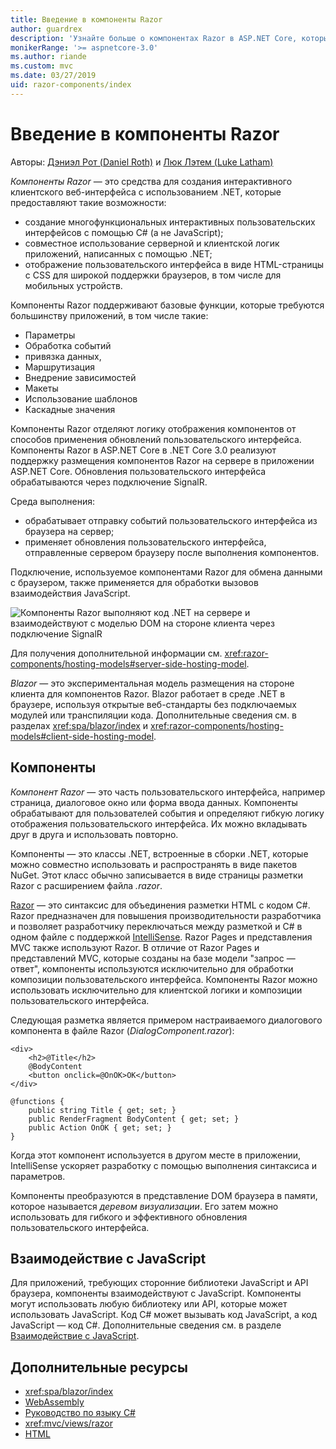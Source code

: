 ```yaml
---
title: Введение в компоненты Razor
author: guardrex
description: 'Узнайте больше о компонентах Razor в ASP.NET Core, которые позволяют создать интерактивный клиентский веб-интерфейс с использованием .NET в приложении ASP.NET Core.'
monikerRange: '>= aspnetcore-3.0'
ms.author: riande
ms.custom: mvc
ms.date: 03/27/2019
uid: razor-components/index
---
```

# <a name="introduction-to-razor-components"></a>Введение в компоненты Razor

Авторы: [Дэниэл Рот (Daniel Roth)](https://github.com/danroth27) и [Люк Лэтем (Luke Latham)](https://github.com/guardrex)

*Компоненты Razor* — это средства для создания интерактивного клиентского веб-интерфейса с использованием .NET, которые предоставляют такие возможности:

* создание многофункциональных интерактивных пользовательских интерфейсов с помощью C# (а не JavaScript);
* совместное использование серверной и клиентской логик приложений, написанных с помощью .NET;
* отображение пользовательского интерфейса в виде HTML-страницы с CSS для широкой поддержки браузеров, в том числе для мобильных устройств.

Компоненты Razor поддерживают базовые функции, которые требуются большинству приложений, в том числе такие:

* Параметры
* Обработка событий
* привязка данных,
* Маршрутизация
* Внедрение зависимостей
* Макеты
* Использование шаблонов
* Каскадные значения

Компоненты Razor отделяют логику отображения компонентов от способов применения обновлений пользовательского интерфейса. Компоненты Razor в ASP.NET Core в .NET Core 3.0 реализуют поддержку размещения компонентов Razor на сервере в приложении ASP.NET Core. Обновления пользовательского интерфейса обрабатываются через подключение SignalR.

Среда выполнения:

* обрабатывает отправку событий пользовательского интерфейса из браузера на сервер;
* применяет обновления пользовательского интерфейса, отправленные сервером браузеру после выполнения компонентов.

Подключение, используемое компонентами Razor для обмена данными с браузером, также применяется для обработки вызовов взаимодействия JavaScript.

![Компоненты Razor выполняют код .NET на сервере и взаимодействуют с моделью DOM на стороне клиента через подключение SignalR](index/_static/aspnet-core-razor-components.png)

Для получения дополнительной информации см. <xref:razor-components/hosting-models#server-side-hosting-model>.

*Blazor* — это экспериментальная модель размещения на стороне клиента для компонентов Razor. Blazor работает в среде .NET в браузере, используя открытые веб-стандарты без подключаемых модулей или транспиляции кода. Дополнительные сведения см. в разделах <xref:spa/blazor/index> и <xref:razor-components/hosting-models#client-side-hosting-model>.

## <a name="components"></a>Компоненты

*Компонент Razor* — это часть пользовательского интерфейса, например страница, диалоговое окно или форма ввода данных. Компоненты обрабатывают для пользователей события и определяют гибкую логику отображения пользовательского интерфейса. Их можно вкладывать друг в друга и использовать повторно.

Компоненты — это классы .NET, встроенные в сборки .NET, которые можно совместно использовать и распространять в виде пакетов NuGet. Этот класс обычно записывается в виде страницы разметки Razor с расширением файла *.razor*.

[Razor](xref:mvc/views/razor) — это синтаксис для объединения разметки HTML с кодом C#. Razor предназначен для повышения производительности разработчика и позволяет разработчику переключаться между разметкой и C# в одном файле с поддержкой [IntelliSense](/visualstudio/ide/using-intellisense). Razor Pages и представления MVC также используют Razor. В отличие от Razor Pages и представлений MVC, которые созданы на базе модели "запрос — ответ", компоненты используются исключительно для обработки композиции пользовательского интерфейса. Компоненты Razor можно использовать исключительно для клиентской логики и композиции пользовательского интерфейса.

Следующая разметка является примером настраиваемого диалогового компонента в файле Razor (*DialogComponent.razor*):

```cshtml
<div>
    <h2>@Title</h2>
    @BodyContent
    <button onclick=@OnOK>OK</button>
</div>

@functions {
    public string Title { get; set; }
    public RenderFragment BodyContent { get; set; }
    public Action OnOK { get; set; }
}
```

Когда этот компонент используется в другом месте в приложении, IntelliSense ускоряет разработку с помощью выполнения синтаксиса и параметров.

Компоненты преобразуются в представление DOM браузера в памяти, которое называется *деревом визуализации*. Его затем можно использовать для гибкого и эффективного обновления пользовательского интерфейса.

## <a name="javascript-interop"></a>Взаимодействие с JavaScript

Для приложений, требующих сторонние библиотеки JavaScript и API браузера, компоненты взаимодействуют с JavaScript. Компоненты могут использовать любую библиотеку или API, которые может использовать JavaScript. Код C# может вызывать код JavaScript, а код JavaScript — код C#. Дополнительные сведения см. в разделе [Взаимодействие с JavaScript](xref:razor-components/javascript-interop).

## <a name="additional-resources"></a>Дополнительные ресурсы

* <xref:spa/blazor/index>
* [WebAssembly](http://webassembly.org/)
* [Руководство по языку C#](/dotnet/csharp/)
* <xref:mvc/views/razor>
* [HTML](https://www.w3.org/html/)
